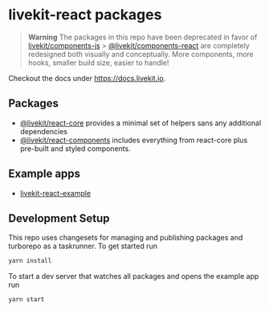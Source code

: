 # livekit-react packages

> **Warning**
> The packages in this repo have been deprecated in favor of [livekit/components-js](https://github.com/livekit/components-js) > [@livekit/components-react](https://www.npmjs.com/package/@livekit/components-react) are completely redesigned both visually and conceptually.
> More components, more hooks, smaller build size, easier to handle!

Checkout the docs under https://docs.livekit.io.

## Packages

- [@livekit/react-core](./packages/core/) provides a minimal set of helpers sans any additional dependencies
- [@livekit/react-components](./packages/components/) includes everything from react-core plus pre-built and styled components.

## Example apps

- [livekit-react-example](./example/)

## Development Setup

This repo uses changesets for managing and publishing packages and turborepo as a taskrunner.
To get started run

```sh
yarn install
```

To start a dev server that watches all packages and opens the example app run

```sh
yarn start
```

